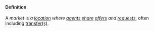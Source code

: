 #### Definition

A *market* is *a [location](https://github.com/gcassel/Modular-Organization-Terminology/blob/master/terms/location.md) where [agents](https://github.com/gcassel/Modular-Organization-Terminology/blob/master/terms/agent.md) [share](https://github.com/gcassel/Modular-Organization-Terminology/blob/master/terms/share.md) [offers](https://github.com/gcassel/Modular-Organization-Terminology/blob/master/terms/offer.md) and [requests](https://github.com/gcassel/Modular-Organization-Terminology/blob/master/terms/request.md)*, often including [transfer(s)](https://github.com/gcassel/Modular-Organization-Terminology/blob/master/terms/transfer.md).
